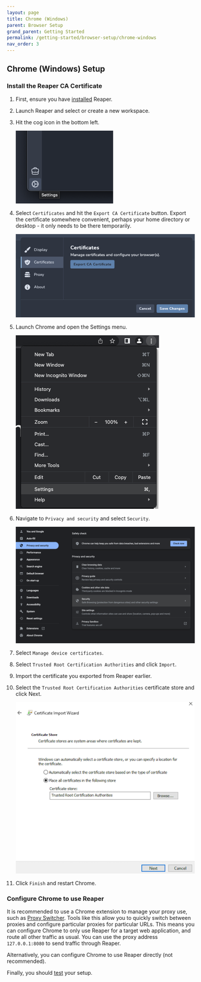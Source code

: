 ```yaml
---
layout: page
title: Chrome (Windows)
parent: Browser Setup
grand_parent: Getting Started
permalink: /getting-started/browser-setup/chrome-windows
nav_order: 3
---
```


## Chrome (Windows) Setup

### Install the Reaper CA Certificate

1. First, ensure you have [installed](../installation) Reaper.
2. Launch Reaper and select or create a new workspace.
3. Hit the cog icon in the bottom left.

   ![img.png](../../images/browsers/reaper/img.png)
4. Select `Certificates` and hit the `Export CA Certificate` button. Export the certificate somewhere convenient,
   perhaps your home directory or desktop - it only needs to be there temporarily.

   ![img_1.png](../../images/browsers/reaper/img_1.png)
5. Launch Chrome and open the Settings menu.

   ![img.png](../../images/browsers/chrome/img.png)
6. Navigate to `Privacy and security` and select `Security`.

   ![img_1.png](../../images/browsers/chrome/img_1.png)
7. Select `Manage device certificates`.
8. Select `Trusted Root Certification Authorities` and click `Import`.
9. Import the certificate you exported from Reaper earlier.
10. Select the `Trusted Root Certification Authorities` certificate store and click Next.

    ![img_3.png](../../images/browsers/chrome/windows/img_3.png)
11. Click `Finish` and restart Chrome.

### Configure Chrome to use Reaper

It is recommended to use a Chrome extension to manage your proxy use, such
as [Proxy Switcher](https://chrome.google.com/webstore/detail/proxy-switcher/iejkjpdckomcjdhmkemlfdapjodcpgih). Tools
like this allow you to quickly
switch between proxies and configure particular proxies for particular URLs. This means you can configure Chrome to
only use Reaper for a target web application, and route all other traffic as usual. You can use the proxy
address `127.0.0.1:8080` to send traffic through Reaper.

Alternatively, you can configure Chrome to use Reaper directly (not recommended).

Finally, you should [test](test) your setup.
